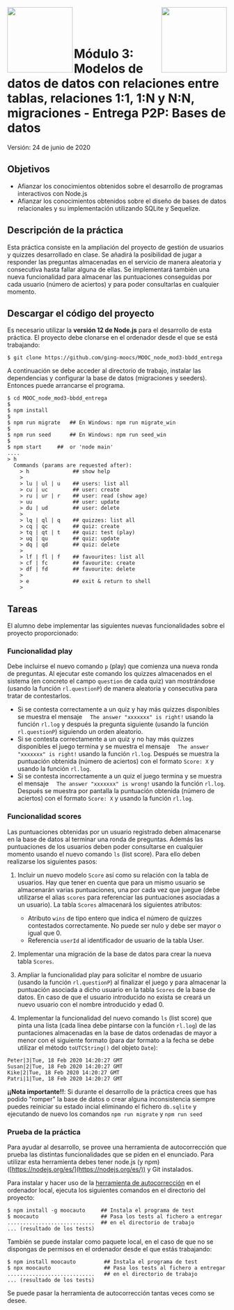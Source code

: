 <img  align="left" width="150" style="float: left;" src="https://www.upm.es/sfs/Rectorado/Gabinete%20del%20Rector/Logos/UPM/CEI/LOGOTIPO%20leyenda%20color%20JPG%20p.png">
<img  align="right" width="150" style="float: right;" src="https://miriadax.net/miriadax-theme/images/custom/logo_miriadax_new.svg">
<br/><br/><br/>

# Módulo 3: Modelos de datos de datos con relaciones entre tablas, relaciones 1:1, 1:N y N:N, migraciones - Entrega P2P: Bases de datos

Versión: 24 de junio de 2020

## Objetivos
 * Afianzar los conocimientos obtenidos sobre el desarrollo de programas interactivos con Node.js
 * Afianzar los conocimientos obtenidos sobre el diseño de bases de datos relacionales y su implementación utilizando SQLite y Sequelize.

## Descripción de la práctica

Esta práctica consiste en la ampliación del proyecto de gestión de usuarios y quizzes desarrollado en clase. Se añadirá la posibilidad de jugar a responder las preguntas almacenadas en el servicio de manera aleatoria y consecutiva hasta fallar alguna de ellas. Se implementará también una nueva funcionalidad para almacenar las puntuaciones conseguidas por cada usuario (número de aciertos) y para poder consultarlas en cualquier momento. 


## Descargar el código del proyecto

Es necesario utilizar la **versión 12 de Node.js** para el desarrollo de esta práctica. El proyecto debe clonarse en el ordenador desde el que se está trabajando: 

```
$ git clone https://github.com/ging-moocs/MOOC_node_mod3-bbdd_entrega
```
A continuación se debe acceder al directorio de trabajo, instalar las dependencias y configurar la base de datos (migraciones y seeders). Entonces puede arrancarse el programa.

```
$ cd MOOC_node_mod3-bbdd_entrega
$
$ npm install
$
$ npm run migrate   ## En Windows: npm run migrate_win
$
$ npm run seed      ## En Windows: npm run seed_win
$
$ npm start     ##  or 'node main'
....
> h
  Commands (params are requested after):
    > h              ## show help
    >
    > lu | ul | u    ## users: list all
    > cu | uc        ## user: create
    > ru | ur | r    ## user: read (show age)
    > uu             ## user: update
    > du | ud        ## user: delete
    >
    > lq | ql | q    ## quizzes: list all
    > cq | qc        ## quiz: create
    > tq | qt | t    ## quiz: test (play)
    > uq | qu        ## quiz: update
    > dq | qd        ## quiz: delete
    >
    > lf | fl | f    ## favourites: list all
    > cf | fc        ## favourite: create
    > df | fd        ## favourite: delete
    >
    > e              ## exit & return to shell
    > 
```

## Tareas

El alumno debe implementar las siguientes nuevas funcionalidades sobre el proyecto proporcionado:

### Funcionalidad play

Debe incluirse el nuevo comando ``p`` (play) que comienza una nueva ronda de preguntas. Al ejecutar este comando los quizzes almacenados en el sistema (en concreto el campo ``question`` de cada quiz) van mostrándose (usando la función ``rl.questionP``) de manera aleatoria y consecutiva para tratar de contestarlos.

- Si se contesta correctamente a un quiz y hay más quizzes disponibles se muestra el mensaje ``  The answer "xxxxxxx" is right!`` usando la función ``rl.log`` y después la pregunta siguiente (usando la función ``rl.questionP``) siguiendo un orden aleatorio.
- Si se contesta correctamente a un quiz y no hay más quizzes disponibles el juego termina y se muestra el mensaje ``  The answer "xxxxxxx" is right!`` usando la función ``rl.log``. Después se muestra la puntuación obtenida (número de aciertos) con el formato ``Score: X`` y usando la función ``rl.log``.
- Si se contesta incorrectamente a un quiz el juego termina y se muestra el mensaje ``  The answer "xxxxxxx" is wrong!`` usando la función ``rl.log``. Después se muestra por pantalla la puntuación obtenida (número de aciertos) con el formato ``Score: X`` y usando la función ``rl.log``.

### Funcionalidad scores

Las puntuaciones obtenidas por un usuario registrado deben almacenarse en la base de datos al terminar una ronda de preguntas. Además las puntuaciones de los usuarios deben poder consultarse en cualquier momento usando el nuevo comando ``ls`` (list score). Para ello deben realizarse los siguientes pasos: 

1. Incluir un nuevo modelo ``Score`` así como su relación con la tabla de usuarios. Hay que tener en cuenta que para un mismo usuario se almacenarán varias puntuaciones, una por cada vez que juegue (debe utilizarse el alias ``scores`` para referenciar las puntuaciones asociadas a un usuario). La tabla ``Scores`` almacenará los siguientes atributos:
	- Atributo ``wins`` de tipo entero que indica el número de quizzes contestados correctamente. No puede ser nulo y debe ser mayor o igual que 0.
	- Referencia ``userId`` al identificador de usuario de la tabla User.

2. Implementar una migración de la base de datos para crear la nueva tabla ``Scores``.

3. Ampliar la funcionalidad play para solicitar el nombre de usuario (usando la función ``rl.questionP``) al finalizar el juego y para almacenar la puntuación asociada a dicho usuario en la tabla ``Scores`` de la base de datos. En caso de que el usuario introducido no exista se creará un nuevo usuario con el nombre introducido y edad 0. 

4. Implementar la funcionalidad del nuevo comando ``ls`` (list score) que pinta una lista (cada línea debe pintarse con la función ``rl.log``) de las puntaciones almacenadas en la base de datos ordenadas de mayor a menor con el siguiente formato (para dar formato a la fecha se debe utilizar el método ``toUTCString()`` del objeto ``Date``): 


```
Peter|3|Tue, 18 Feb 2020 14:20:27 GMT
Susan|2|Tue, 18 Feb 2020 14:20:27 GMT
Kike|2|Tue, 18 Feb 2020 14:20:27 GMT
Patri|1|Tue, 18 Feb 2020 14:20:27 GMT
```

**¡¡Nota importante!!**: Si durante el desarrollo de la práctica crees que has podido "romper" la base de datos o crear alguna inconsistencia siempre puedes reiniciar su estado incial eliminando el fichero ``db.sqlite`` y ejecutando de nuevo los comandos ``npm run migrate`` y ``npm run seed``

### Prueba de la práctica 

Para ayudar al desarrollo, se provee una herramienta de autocorrección que prueba las distintas funcionalidades que se piden en el enunciado. Para utilizar esta herramienta debes tener node.js (y npm) ([https://nodejs.org/es/](https://nodejs.org/es/)) y Git instalados. 

Para instalar y hacer uso de la [herramienta de autocorrección](https://www.npmjs.com/package/moocauto) en el ordenador local, ejecuta los siguientes comandos en el directorio del proyecto:

```
$ npm install -g moocauto     ## Instala el programa de test
$ moocauto                    ## Pasa los tests al fichero a entregar
............................  ## en el directorio de trabajo
... (resultado de los tests)
```
También se puede instalar como paquete local, en el caso de que no se dispongas de permisos en el ordenador desde el que estás trabajando:
```
$ npm install moocauto         ## Instala el programa de test
$ npx moocauto                 ## Pasa los tests al fichero a entregar
............................   ## en el directorio de trabajo
... (resultado de los tests)
```

Se puede pasar la herramienta de autocorrección tantas veces como se desee.
